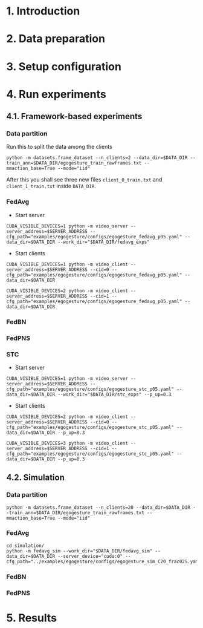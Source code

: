# 1. Introduction

# 2. Data preparation

# 3. Setup configuration

# 4. Run experiments
## 4.1. Framework-based experiments
### Data partition
Run this to split the data among the clients
```shell
python -m datasets.frame_dataset --n_clients=2 --data_dir=$DATA_DIR --train_ann=$DATA_DIR/egogesture_train_rawframes.txt --mmaction_base=True --mode="iid"
```
After this you shall see three new files `client_0_train.txt` and `client_1_train.txt` inside `DATA_DIR`.
### FedAvg
- Start server
```shell
CUDA_VISIBLE_DEVICES=1 python -m video_server --server_address=$SERVER_ADDRESS --cfg_path="examples/egogesture/configs/egogesture_fedavg_p05.yaml" --data_dir=$DATA_DIR --work_dir="$DATA_DIR/fedavg_exps"
```
- Start clients
```shell
CUDA_VISIBLE_DEVICES=1 python -m video_client --server_address=$SERVER_ADDRESS --cid=0 --cfg_path="examples/egogesture/configs/egogesture_fedavg_p05.yaml" --data_dir=$DATA_DIR 

CUDA_VISIBLE_DEVICES=2 python -m video_client --server_address=$SERVER_ADDRESS --cid=1 --cfg_path="examples/egogesture/configs/egogesture_fedavg_p05.yaml" --data_dir=$DATA_DIR 
```
### FedBN

### FedPNS

### STC
- Start server
```shell
CUDA_VISIBLE_DEVICES=1 python -m video_server --server_address=$SERVER_ADDRESS --cfg_path="examples/egogesture/configs/egogesture_stc_p05.yaml" --data_dir=$DATA_DIR --work_dir="$DATA_DIR/stc_exps" --p_up=0.3
```
- Start clients
```shell
CUDA_VISIBLE_DEVICES=2 python -m video_client --server_address=$SERVER_ADDRESS --cid=0 --cfg_path="examples/egogesture/configs/egogesture_stc_p05.yaml" --data_dir=$DATA_DIR --p_up=0.3

CUDA_VISIBLE_DEVICES=3 python -m video_client --server_address=$SERVER_ADDRESS --cid=1 --cfg_path="examples/egogesture/configs/egogesture_stc_p05.yaml" --data_dir=$DATA_DIR --p_up=0.3 
```
## 4.2. Simulation
### Data partition
```shell
python -m datasets.frame_dataset --n_clients=20 --data_dir=$DATA_DIR --train_ann=$DATA_DIR/egogesture_train_rawframes.txt --mmaction_base=True --mode="iid"
```
### FedAvg
```shell
cd simulation/
python -m fedavg_sim --work_dir="$DATA_DIR/fedavg_sim" --data_dir=$DATA_DIR --server_device="cuda:0" --cfg_path="../examples/egogesture/configs/egogesture_sim_C20_frac025.yaml"
```
### FedBN

### FedPNS

# 5. Results